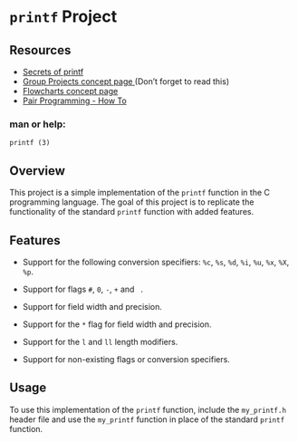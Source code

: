 # `printf` Project
## Resources
- [Secrets of printf](https://intranet.alxswe.com/rltoken/7Vw7aUWgwC7JYUrqI4bh4Q)
- [Group Projects concept page ](https://intranet.alxswe.com/concepts/111)(Don’t forget to read this)
- [Flowcharts concept page](https://intranet.alxswe.com/concepts/130)
- [Pair Programming - How To](https://intranet.alxswe.com/concepts/121)

### man or help:

`printf (3)`


## Overview

This project is a simple implementation of the `printf` function in the C programming language. The goal of this project is to replicate the functionality of the standard `printf` function with added features.

## Features

- Support for the following conversion specifiers: `%c`, `%s`, `%d`, `%i`, `%u`, `%x`, `%X`, `%p`.

- Support for flags `#`, `0`, `-`, `+` and ` `.

- Support for field width and precision.

- Support for the `*` flag for field width and precision.

- Support for the `l` and `ll` length modifiers.

- Support for non-existing flags or conversion specifiers.

## Usage

To use this implementation of the `printf` function, include the `my_printf.h` header file and use the `my_printf` function in place of the standard `printf` function.



